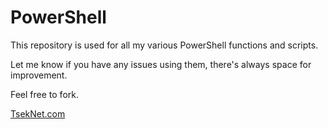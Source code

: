 # PowerShell
This repository is used for all my various PowerShell functions and scripts. 

Let me know if you have any issues using them, there's always space for improvement.

Feel free to fork.

[TsekNet.com](https://TsekNet.com)
